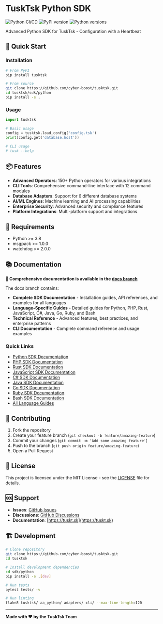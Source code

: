 # TuskTsk Python SDK

[![Python CI/CD](https://github.com/cyber-boost/tusktsk/workflows/Python%20SDK%20CI%2FCD/badge.svg)](https://github.com/cyber-boost/tusktsk/actions)
[![PyPI version](https://badge.fury.io/py/tusktsk.svg)](https://badge.fury.io/py/tusktsk)
[![Python versions](https://img.shields.io/pypi/pyversions/tusktsk.svg)](https://pypi.org/project/tusktsk/)

Advanced Python SDK for TuskTsk - Configuration with a Heartbeat

## 🚀 Quick Start

### Installation

```bash
# From PyPI
pip install tusktsk

# From source
git clone https://github.com/cyber-boost/tusktsk.git
cd tusktsk/sdk/python
pip install -e .
```

### Usage

```python
import tusktsk

# Basic usage
config = tusktsk.load_config('config.tsk')
print(config.get('database.host'))

# CLI usage
# tusk --help
```

## 📦 Features

- **Advanced Operators**: 150+ Python operators for various integrations
- **CLI Tools**: Comprehensive command-line interface with 12 command modules
- **Database Adapters**: Support for 6 different database systems
- **AI/ML Engines**: Machine learning and AI processing capabilities
- **Enterprise Security**: Advanced security and compliance features
- **Platform Integrations**: Multi-platform support and integrations

## 🔧 Requirements

- Python >= 3.8
- msgpack >= 1.0.0
- watchdog >= 2.0.0

## 📚 Documentation

**📖 Comprehensive documentation is available in the [docs branch](https://github.com/cyber-boost/tusktsk/tree/docs/docs-branch)**

The docs branch contains:
- **Complete SDK Documentation** - Installation guides, API references, and examples for all languages
- **Language-Specific Guides** - Detailed guides for Python, PHP, Rust, JavaScript, C#, Java, Go, Ruby, and Bash
- **Technical Reference** - Advanced features, best practices, and enterprise patterns
- **CLI Documentation** - Complete command reference and usage examples

### Quick Links
- [Python SDK Documentation](https://github.com/cyber-boost/tusktsk/tree/docs/docs-branch/docs/sdk/python)
- [PHP SDK Documentation](https://github.com/cyber-boost/tusktsk/tree/docs/docs-branch/docs/sdk/php)
- [Rust SDK Documentation](https://github.com/cyber-boost/tusktsk/tree/docs/docs-branch/docs/sdk/rust)
- [JavaScript SDK Documentation](https://github.com/cyber-boost/tusktsk/tree/docs/docs-branch/docs/sdk/javascript)
- [C# SDK Documentation](https://github.com/cyber-boost/tusktsk/tree/docs/docs-branch/docs/sdk/csharp)
- [Java SDK Documentation](https://github.com/cyber-boost/tusktsk/tree/docs/docs-branch/docs/sdk/java)
- [Go SDK Documentation](https://github.com/cyber-boost/tusktsk/tree/docs/docs-branch/docs/sdk/go)
- [Ruby SDK Documentation](https://github.com/cyber-boost/tusktsk/tree/docs/docs-branch/docs/sdk/ruby)
- [Bash SDK Documentation](https://github.com/cyber-boost/tusktsk/tree/docs/docs-branch/docs/sdk/bash)
- [All Language Guides](https://github.com/cyber-boost/tusktsk/tree/docs/docs-branch/guides)

## 🤝 Contributing

1. Fork the repository
2. Create your feature branch (`git checkout -b feature/amazing-feature`)
3. Commit your changes (`git commit -m 'Add some amazing feature'`)
4. Push to the branch (`git push origin feature/amazing-feature`)
5. Open a Pull Request

## 📄 License

This project is licensed under the MIT License - see the [LICENSE](LICENSE) file for details.

## 🆘 Support

- **Issues**: [GitHub Issues](https://github.com/cyber-boost/tusktsk/issues)
- **Discussions**: [GitHub Discussions](https://github.com/cyber-boost/tusktsk/discussions)
- **Documentation**: [https://tuskt.sk](https://tuskt.sk)

## 🏗️ Development

```bash
# Clone repository
git clone https://github.com/cyber-boost/tusktsk.git
cd tusktsk

# Install development dependencies
cd sdk/python
pip install -e .[dev]

# Run tests
pytest tests/ -v

# Run linting
flake8 tusktsk/ aa_python/ adapters/ cli/ --max-line-length=120
```

---

**Made with ❤️ by the TuskTsk Team**
